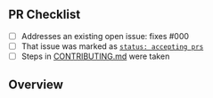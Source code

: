 <!-- 👋 Hi, thanks for sending a PR to created-typescript-app-common! 💖.
Please fill out all fields below and make sure each item is true and [x] checked.
Otherwise we may not be able to review your PR. -->

## PR Checklist

- [ ] Addresses an existing open issue: fixes #000
- [ ] That issue was marked as [`status: accepting prs`](https://github.com/bingo-examples/created-typescript-app-common/issues?q=is%3Aopen+is%3Aissue+label%3A%22status%3A+accepting+prs%22)
- [ ] Steps in [CONTRIBUTING.md](https://github.com/bingo-examples/created-typescript-app-common/blob/main/.github/CONTRIBUTING.md) were taken

## Overview

<!-- Description of what is changed and how the code change does that. -->
